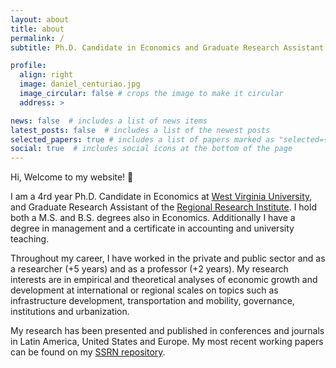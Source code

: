 ```yaml
---
layout: about
title: about
permalink: /
subtitle: Ph.D. Candidate in Economics and Graduate Research Assistant at <a href='https://rri.wvu.edu/'>Regional Research Institute - RRI</a>.

profile:
  align: right
  image: daniel_centuriao.jpg
  image_circular: false # crops the image to make it circular
  address: >

news: false  # includes a list of news items
latest_posts: false  # includes a list of the newest posts
selected_papers: true # includes a list of papers marked as "selected={true}"
social: true  # includes social icons at the bottom of the page
---
```


Hi, Welcome to my website! 👋 

I am a 4rd year Ph.D. Candidate in Economics at [West Virginia University](https://www.wvu.edu/), and Graduate Research Assistant of the [Regional Research Institute](https://rri.wvu.edu/). I hold both a M.S. and B.S. degrees also in Economics. Additionally I have a degree in management and a certificate in accounting and university teaching. 

Throughout my career, I have worked in the private and public sector and as a researcher (+5 years) and as a professor (+2 years). My research interests are in empirical and theoretical analyses of economic growth and development at international or regional scales on topics such as infrastructure development, transportation and mobility, governance, institutions and urbanization.

My research has been presented and published in conferences and journals in Latin America, United States and Europe. My most recent working papers can be found on my [SSRN repository](https://papers.ssrn.com/sol3/cf_dev/AbsByAuth.cfm?per_id=6215328).
